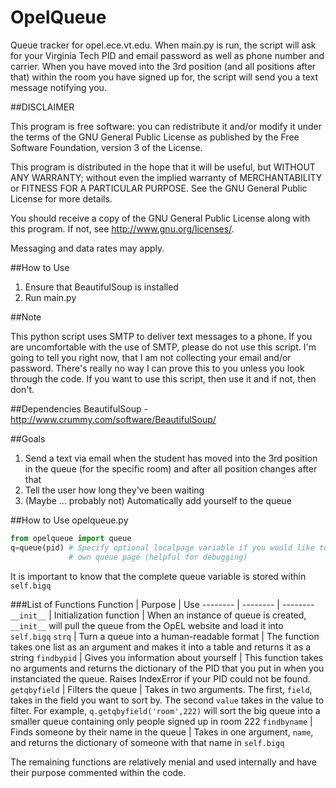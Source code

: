 OpelQueue
=========

Queue tracker for opel.ece.vt.edu. When main.py is run, the script will ask for your Virginia Tech PID and email password as well as phone number and carrier. When you have moved into the 3rd position (and all positions after that) within the room you have signed up for, the script will send you a text message notifying you.

##DISCLAIMER

This program is free software: you can redistribute it and/or modify
it under the terms of the GNU General Public License as published by
the Free Software Foundation, version 3 of the License.

This program is distributed in the hope that it will be useful,
but WITHOUT ANY WARRANTY; without even the implied warranty of
MERCHANTABILITY or FITNESS FOR A PARTICULAR PURPOSE.  See the
GNU General Public License for more details.

You should receive a copy of the GNU General Public License
along with this program.  If not, see <http://www.gnu.org/licenses/>.

Messaging and data rates may apply.

##How to Use

1. Ensure that BeautifulSoup is installed
2. Run main.py

##Note

This python script uses SMTP to deliver text messages to a phone. If you are uncomfortable with the use of SMTP, please do not use this script. I'm going to tell you right now, that I am not collecting your email and/or password. There's really no way I can prove this to you unless you look through the code. If you want to use this script, then use it and if not, then don't.

##Dependencies
BeautifulSoup - http://www.crummy.com/software/BeautifulSoup/

##Goals

1. Send a text via email when the student has moved into the 3rd position in the queue (for the specific room) and after all position changes after that
2. Tell the user how long they've been waiting
3. (Maybe ... probably not) Automatically add yourself to the queue

##How to Use opelqueue.py

```python
from opelqueue import queue
q=queue(pid) # Specify optional localpage variable if you would like to use your 
             # own queue page (helpful for debugging)
```

It is important to know that the complete queue variable is stored within `self.bigq`

###List of Functions
Function | Purpose | Use
 -------- | -------- | -------- 
`__init__` | Initialization function | When an instance of queue is created, `__init__` will pull the queue from the OpEL website and load it into `self.bigq`
`strq` | Turn a queue into a human-readable format | The function takes one list as an argument and makes it into a table and returns it as a string
`findbypid` | Gives you information about yourself | This function takes no arguments and returns the dictionary of the PID that you put in when you instanciated the queue. Raises IndexError if your PID could not be found.
`getqbyfield` | Filters the queue | Takes in two arguments. The first, `field`, takes in the field you want to sort by. The second `value` takes in the value to filter. For example, ```q.getqbyfield('room',222)``` will sort the big queue into a smaller queue containing only people signed up in room 222
`findbyname` | Finds someone by their name in the queue | Takes in one argument, `name`, and returns the dictionary of someone with that name in `self.bigq`

The remaining functions are relatively menial and used internally and have their purpose commented within the code.